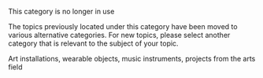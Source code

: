 This category is no longer in use

The topics previously located under this category have been moved to various alternative categories. For new topics, please select another category that is relevant to the subject of your topic.

Art installations, wearable objects, music instruments, projects from the arts field
